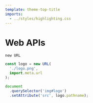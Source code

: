 ```yaml
---
template: theme-top-title
imports:
  - ../styles/highlighting.css
---
```


# Web APIs

`new URL`

```js
const logo = new URL(
  './logo.png',
  import.meta.url
);

document
  .querySelector('img#logo')
  .setAttribute('src', logo.pathname);
```